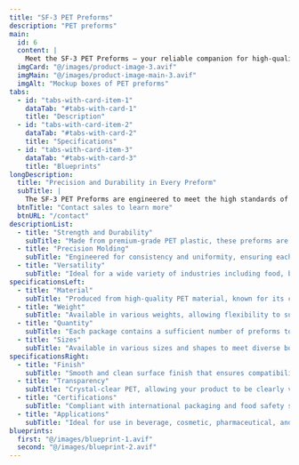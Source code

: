 ```yaml
---
title: "SF-3 PET Preforms"
description: "PET preforms"
main:
  id: 6
  content: |
    Meet the SF-3 PET Preforms – your reliable companion for high-quality PET bottle production. These preforms are designed to provide precision and durability, making them the ideal solution for beverage and packaging industries.
  imgCard: "@/images/product-image-3.avif"
  imgMain: "@/images/product-image-main-3.avif"
  imgAlt: "Mockup boxes of PET preforms"
tabs:
  - id: "tabs-with-card-item-1"
    dataTab: "#tabs-with-card-1"
    title: "Description"
  - id: "tabs-with-card-item-2"
    dataTab: "#tabs-with-card-2"
    title: "Specifications"
  - id: "tabs-with-card-item-3"
    dataTab: "#tabs-with-card-3"
    title: "Blueprints"
longDescription:
  title: "Precision and Durability in Every Preform"
  subTitle: |
    The SF-3 PET Preforms are engineered to meet the high standards of the beverage, cosmetic, and pharmaceutical industries, ensuring strong, clear bottles that hold up to high-quality production processes.
  btnTitle: "Contact sales to learn more"
  btnURL: "/contact"
descriptionList:
  - title: "Strength and Durability"
    subTitle: "Made from premium-grade PET plastic, these preforms are designed to withstand the high-pressure blow molding process and provide durable final products."
  - title: "Precision Molding"
    subTitle: "Engineered for consistency and uniformity, ensuring each preform meets exact specifications for a seamless production process."
  - title: "Versatility"
    subTitle: "Ideal for a wide variety of industries including food, beverage, and personal care, offering flexible packaging solutions."
specificationsLeft:
  - title: "Material"
    subTitle: "Produced from high-quality PET material, known for its clarity, strength, and durability."
  - title: "Weight"
    subTitle: "Available in various weights, allowing flexibility to suit different bottle sizes and product types."
  - title: "Quantity"
    subTitle: "Each package contains a sufficient number of preforms to meet the needs of your production process."
  - title: "Sizes"
    subTitle: "Available in various sizes and shapes to meet diverse bottle design requirements."
specificationsRight:
  - title: "Finish"
    subTitle: "Smooth and clean surface finish that ensures compatibility with blow molding for optimal bottle quality."
  - title: "Transparency"
    subTitle: "Crystal-clear PET, allowing your product to be clearly visible through the bottle."
  - title: "Certifications"
    subTitle: "Compliant with international packaging and food safety standards, ensuring safe and reliable usage."
  - title: "Applications"
    subTitle: "Ideal for use in beverage, cosmetic, pharmaceutical, and other packaging sectors that require high-quality PET bottles."
blueprints:
  first: "@/images/blueprint-1.avif"
  second: "@/images/blueprint-2.avif"
---
```


